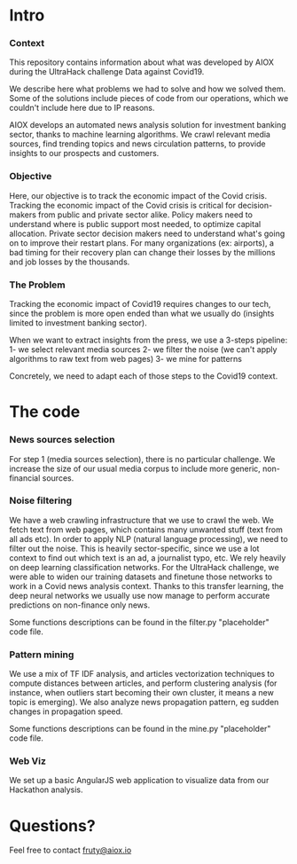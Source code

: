 # Intro

### Context

This repository contains information about what was developed by AIOX during the UltraHack challenge Data against Covid19.

We describe here what problems we had to solve and how we solved them. Some of the solutions include pieces of code from our operations, which we couldn't include here due to IP reasons.

AIOX develops an automated news analysis solution for investment banking sector, thanks to machine learning algorithms.
We crawl relevant media sources, find trending topics and news circulation patterns, to provide insights to our prospects and customers.

### Objective

Here, our objective is to track the economic impact of the Covid crisis. Tracking the economic impact of the Covid crisis is critical for decision-makers from public and private sector alike. Policy makers need to understand where is public support most needed, to optimize capital allocation. Private sector decision makers need to understand what's going on to improve their restart plans. For many organizations (ex: airports), a bad timing for their recovery plan can change their losses by the millions and job losses by the thousands.

### The Problem

Tracking the economic impact of Covid19 requires changes to our tech, since the problem is more open ended than what we usually do (insights limited to investment banking sector).

When we want to extract insights from the press, we use a 3-steps pipeline:
1- we select relevant media sources
2- we filter the noise (we can't apply algorithms to raw text from web pages)
3- we mine for patterns

Concretely, we need to adapt each of those steps to the Covid19 context.

# The code

### News sources selection

For step 1 (media sources selection), there is no particular challenge. We increase the size of our usual media corpus to include more generic, non-financial sources.

### Noise filtering

We have a web crawling infrastructure that we use to crawl the web. We fetch text from web pages, which contains many unwanted stuff (text from all ads etc).
In order to apply NLP (natural language processing), we need to filter out the noise. This is heavily sector-specific, since we use a lot context to find out which text is an ad, a journalist typo, etc.
We rely heavily on deep learning classification networks. For the UltraHack challenge, we were
able to widen our training datasets and finetune those networks to work in a Covid news analysis
context.
Thanks to this transfer learning, the deep neural networks we usually use now manage to perform
accurate predictions on non-finance only news.

Some functions descriptions can be found in the filter.py "placeholder" code file.

### Pattern mining

We use a mix of TF IDF analysis, and articles vectorization techniques to compute distances between articles, and perform clustering analysis (for instance, when outliers start becoming their own cluster, it means a new topic is emerging).
We also analyze news propagation pattern, eg sudden changes in propagation speed.

Some functions descriptions can be found in the mine.py "placeholder" code file.

### Web Viz

We set up a basic AngularJS web application to visualize data from our Hackathon analysis.

# Questions?

Feel free to contact fruty@aiox.io
